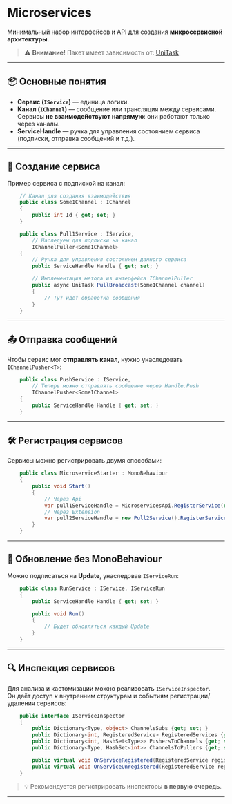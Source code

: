 # Microservices

Минимальный набор интерфейсов и API для создания **микросервисной архитектуры**.

> ⚠️ **Внимание!** Пакет имеет зависимость от: [UniTask](https://github.com/Cysharp/UniTask.git)

---

## 📦 Основные понятия

- **Сервис (`IService`)** — единица логики.
- **Канал (`IChannel`)** — сообщение или трансляция между сервисами.  
  Сервисы **не взаимодействуют напрямую**: они работают только через каналы.
- **ServiceHandle** — ручка для управления состоянием сервиса (подписки, отправка сообщений и т.д.).

---

## 🚀 Создание сервиса

Пример сервиса с подпиской на канал:

```c#
    // Канал для создания взаимодействия
    public class Some1Channel : IChannel
    {
        public int Id { get; set; }
    }

    public class Pull1Service : IService,
        // Наследуем для подписки на канал
        IChannelPuller<Some1Channel>
    {
        // Ручка для управления состоянием данного сервиса
        public ServiceHandle Handle { get; set; }

        // Имплементация метода из интерфейса IChannelPuller
        public async UniTask PullBroadcast(Some1Channel channel)
        {
            // Тут идёт обработка сообщения
        }
    }
```

---

## 📤 Отправка сообщений

Чтобы сервис мог **отправлять канал**, нужно унаследовать `IChannelPusher<T>`:

```c#
    public class PushService : IService, 
        // Теперь можно отправлять сообщение через Handle.Push
        IChannelPusher<Some1Channel>
    {
        public ServiceHandle Handle { get; set; }
    }
```

---

## 🛠 Регистрация сервисов

Сервисы можно регистрировать двумя способами:

```c#
    public class MicroserviceStarter : MonoBehaviour 
    {
        public void Start() 
        {
            // Через Api
            var pull1ServiceHandle = MicroservicesApi.RegisterService(new Pull1Service());
            // Через Extension
            var pull2ServiceHandle = new Pull2Service().RegisterService();
        }
    }
```

---

## 🔄 Обновление без MonoBehaviour

Можно подписаться на **Update**, унаследовав `IServiceRun`:

```c#
    public class RunService : IService, IServiceRun
    {
        public ServiceHandle Handle { get; set; }

        public void Run()
        {
            // Будет обновляться каждый Update
        }
    }
```

---

## 🔍 Инспекция сервисов

Для анализа и кастомизации можно реализовать `IServiceInspector`.  
Он даёт доступ к внутренним структурам и событиям регистрации/удаления сервисов:

```c#
    public interface IServiceInspector
    {
        public Dictionary<Type, object> ChannelsSubs {get; set; }
        public Dictionary<int, RegisteredService> RegisteredServices {get; set; }
        public Dictionary<int, HashSet<Type>> PushersToChannels {get; set; }
        public Dictionary<Type, HashSet<int>> ChannelsToPullers {get; set; }

        public virtual void OnServiceRegistered(RegisteredService registeredService) {}
        public virtual void OnServiceUnregistered(RegisteredService registeredService) {}
    }
```

> 💡 Рекомендуется регистрировать инспекторы **в первую очередь**.

---
